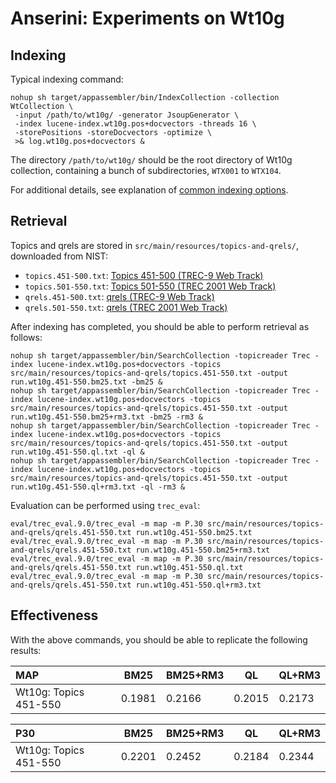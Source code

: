 # Anserini: Experiments on Wt10g

## Indexing

Typical indexing command:

```
nohup sh target/appassembler/bin/IndexCollection -collection WtCollection \
 -input /path/to/wt10g/ -generator JsoupGenerator \
 -index lucene-index.wt10g.pos+docvectors -threads 16 \
 -storePositions -storeDocvectors -optimize \
 >& log.wt10g.pos+docvectors &
```

The directory `/path/to/wt10g/` should be the root directory of Wt10g collection, containing a bunch of subdirectories, `WTX001` to `WTX104`.

For additional details, see explanation of [common indexing options](common-indexing-options.md).

## Retrieval

Topics and qrels are stored in `src/main/resources/topics-and-qrels/`, downloaded from NIST:

+ `topics.451-500.txt`: [Topics 451-500 (TREC-9 Web Track)](http://trec.nist.gov/data/topics_eng/topics.451-500.gz)
+ `topics.501-550.txt`: [Topics 501-550 (TREC 2001 Web Track)](http://trec.nist.gov/data/topics_eng/topics.501-550.txt)
+ `qrels.451-500.txt`: [qrels (TREC-9 Web Track)](http://trec.nist.gov/data/qrels_eng/qrels.trec9.main_web.gz)
+ `qrels.501-550.txt`: [qrels (TREC 2001 Web Track)](http://trec.nist.gov/data/qrels_eng/adhoc_qrels.txt)

After indexing has completed, you should be able to perform retrieval as follows:

```
nohup sh target/appassembler/bin/SearchCollection -topicreader Trec -index lucene-index.wt10g.pos+docvectors -topics src/main/resources/topics-and-qrels/topics.451-550.txt -output run.wt10g.451-550.bm25.txt -bm25 &
nohup sh target/appassembler/bin/SearchCollection -topicreader Trec -index lucene-index.wt10g.pos+docvectors -topics src/main/resources/topics-and-qrels/topics.451-550.txt -output run.wt10g.451-550.bm25+rm3.txt -bm25 -rm3 &
nohup sh target/appassembler/bin/SearchCollection -topicreader Trec -index lucene-index.wt10g.pos+docvectors -topics src/main/resources/topics-and-qrels/topics.451-550.txt -output run.wt10g.451-550.ql.txt -ql &
nohup sh target/appassembler/bin/SearchCollection -topicreader Trec -index lucene-index.wt10g.pos+docvectors -topics src/main/resources/topics-and-qrels/topics.451-550.txt -output run.wt10g.451-550.ql+rm3.txt -ql -rm3 &
```

Evaluation can be performed using `trec_eval`:

```
eval/trec_eval.9.0/trec_eval -m map -m P.30 src/main/resources/topics-and-qrels/qrels.451-550.txt run.wt10g.451-550.bm25.txt
eval/trec_eval.9.0/trec_eval -m map -m P.30 src/main/resources/topics-and-qrels/qrels.451-550.txt run.wt10g.451-550.bm25+rm3.txt
eval/trec_eval.9.0/trec_eval -m map -m P.30 src/main/resources/topics-and-qrels/qrels.451-550.txt run.wt10g.451-550.ql.txt
eval/trec_eval.9.0/trec_eval -m map -m P.30 src/main/resources/topics-and-qrels/qrels.451-550.txt run.wt10g.451-550.ql+rm3.txt
```

## Effectiveness

With the above commands, you should be able to replicate the following results:

MAP                    | BM25   | BM25+RM3 | QL     | QL+RM3 |
:----------------------|--------|----------|--------|--------|
Wt10g: Topics 451-550  | 0.1981 | 0.2166   | 0.2015 | 0.2173 |

P30                    | BM25   | BM25+RM3 | QL     | QL+RM3 |
:----------------------|--------|----------|--------|--------|
Wt10g: Topics 451-550  | 0.2201 | 0.2452   | 0.2184 | 0.2344 |
